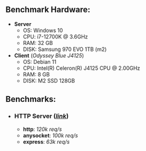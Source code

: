 ## Benchmark Hardware:
* __Server__
  * OS: Windows 10
  * CPU: i7-12700K @ 3.6GHz
  * RAM: 32 GB
  * DISK: Samsung 970 EVO 1TB (m2)
* __Client__ (_Odyssey Blue J4125_)
  * OS: Debian 11
  * CPU: Intel(R) Celeron(R) J4125 CPU @ 2.00GHz
  * RAM: 8 GB
  * DISK: M2 SSD 128GB

## Benchmarks:

* ### HTTP Server (_[link](http/)_)
  * __http__: _120k req/s_
  * __anysocket__: _100k req/s_
  * __express__: _63k req/s_